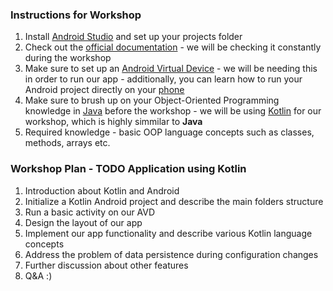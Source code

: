 ### Instructions for Workshop

1. Install [Android Studio](https://developer.android.com/studio) and set up your projects folder
2. Check out the [official documentation](https://developer.android.com/docs) - we will be checking it constantly during the workshop
3. Make sure to set up an [Android Virtual Device](https://developer.android.com/studio/run/managing-avds) - we will be needing this in order to run our app - additionally, you can learn how to run your Android project directly on your [phone](https://guides.codepath.com/android/Running-Apps-on-Your-Device)
4. Make sure to brush up on your Object-Oriented Programming knowledge in [Java](https://www.geeksforgeeks.org/java-programming-basics/) before the workshop - we will be using [Kotlin](https://kotlinlang.org/) for our workshop, which is highly simmilar to **Java**
5. Required knowledge - basic OOP language concepts such as classes, methods, arrays etc.

### Workshop Plan - TODO Application using Kotlin

1. Introduction about Kotlin and Android
2. Initialize a Kotlin Android project and describe the main folders structure
3. Run a basic activity on our AVD
4. Design the layout of our app
5. Implement our app functionality and describe various Kotlin language concepts
6. Address the problem of data persistence during configuration changes
7. Further discussion about other features
8. Q&A :)
